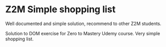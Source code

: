 # Z2M Simple shopping list

Well documented and simple solution, recommend to other Z2M students.

Solution to DOM exercise for Zero to Mastery Udemy course. Very simple shopping list.


